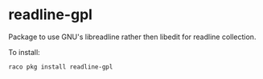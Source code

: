 readline-gpl
============

Package to use GNU's libreadline rather then libedit for readline
collection.

To install:

```
raco pkg install readline-gpl
```
